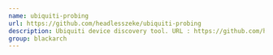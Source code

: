 ```yaml
---
name: ubiquiti-probing
url: https://github.com/headlesszeke/ubiquiti-probing
description: Ubiquiti device discovery tool. URL : https://github.com/headlesszeke/ubiquiti-probing Groups : blackarch blackarch-recon blackarch-scanner
group: blackarch
---
```

